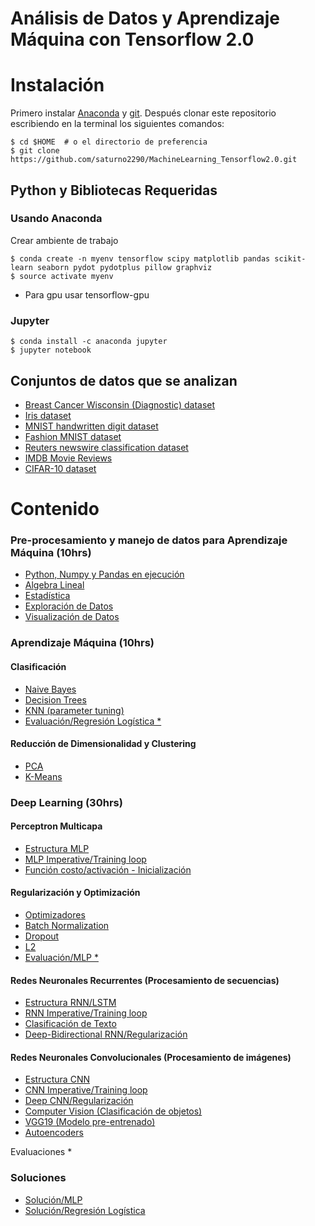 Análisis de Datos y Aprendizaje Máquina con Tensorflow 2.0
==========================



# Instalación

Primero instalar [Anaconda](https://www.anaconda.com/) y [git](https://git-scm.com/). Después clonar este repositorio escribiendo en la terminal los siguientes comandos:

    $ cd $HOME  # o el directorio de preferencia
    $ git clone https://github.com/saturno2290/MachineLearning_Tensorflow2.0.git


## Python y Bibliotecas Requeridas

### Usando Anaconda

Crear ambiente de trabajo

    $ conda create -n myenv tensorflow scipy matplotlib pandas scikit-learn seaborn pydot pydotplus pillow graphviz
    $ source activate myenv 
    
    
- Para gpu usar tensorflow-gpu



###  Jupyter
    $ conda install -c anaconda jupyter 
    $ jupyter notebook

## Conjuntos de datos que se analizan
- [Breast Cancer Wisconsin (Diagnostic) dataset](https://archive.ics.uci.edu/ml/datasets/Breast+Cancer+Wisconsin+(Diagnostic))
- [Iris dataset](https://archive.ics.uci.edu/ml/datasets/iris)
- [MNIST handwritten digit dataset](http://yann.lecun.com/exdb/mnist/)
- [Fashion MNIST dataset](https://github.com/zalandoresearch/fashion-mnist)
- [Reuters newswire classification dataset](https://keras.io/datasets/#reuters-newswire-topics-classification)
- [IMDB Movie Reviews](http://ai.stanford.edu/~amaas/data/sentiment/)
- [CIFAR-10 dataset](https://www.cs.toronto.edu/~kriz/cifar.html)



# Contenido

### Pre-procesamiento y manejo de datos para Aprendizaje Máquina (10hrs)



- [Python, Numpy y Pandas en ejecución](./1.Pre-procesamiento/PdNumpy.ipynb)
- [Algebra Lineal](./1.Pre-procesamiento/Álgebra-Lineal.ipynb)
- [Estadística](./1.Pre-procesamiento/Estadística.ipynb)
- [Exploración de Datos](./1.Pre-procesamiento/Pandas.ipynb)
- [Visualización de Datos](./1.Pre-procesamiento/Visualización.ipynb)


### Aprendizaje Máquina (10hrs)
#### Clasificación

- [Naive Bayes](./2.Clasificación/Naive-Bayes.ipynb)
- [Decision Trees](./2.Clasificación/ID3.ipynb)
- [KNN (parameter tuning)](./2.Clasificación/KNN.ipynb)
- [Evaluación/Regresión Logística *](./2.Clasificación/Evaluación-Regresion-Logistica.ipynb)

#### Reducción de Dimensionalidad y Clustering

- [PCA](./3.Clustering-ReducciónDimensionalidad/PCA.ipynb)
- [K-Means](./3.Clustering-ReducciónDimensionalidad/K-means.ipynb)


### Deep Learning (30hrs)
#### Perceptron Multicapa

- [Estructura MLP](./4.PerceptrónMulticapa-Regularización/Estructura-MLP.ipynb)
- [MLP Imperative/Training loop](./4.PerceptrónMulticapa-Regularización/Estructura-MLP-OOP.ipynb)
- [Función costo/activación - Inicialización](./4.PerceptrónMulticapa-Regularización/Costo-Activación.ipynb)


#### Regularización y Optimización 

- [Optimizadores](./4.PerceptrónMulticapa-Regularización/Optimizadores.ipynb)
- [Batch Normalization](./4.PerceptrónMulticapa-Regularización/Batch-Norm.ipynb)
- [Dropout](./4.PerceptrónMulticapa-Regularización/Dropout.ipynb)
- [L2](./4.PerceptrónMulticapa-Regularización/L2.ipynb)
- [Evaluación/MLP *](./4.PerceptrónMulticapa-Regularización/Evaluación-MLP.ipynb)


#### Redes Neuronales Recurrentes (Procesamiento de secuencias)
- [Estructura RNN/LSTM](./5.ProcesamientoSecuencias/RNN.ipynb)
- [RNN Imperative/Training loop](./5.ProcesamientoSecuencias/RNN-OOP.ipynb)
- [Clasificación de Texto](./5.ProcesamientoSecuencias/Clasificar-Texto.ipynb)
- [Deep-Bidirectional RNN/Regularización](./5.ProcesamientoSecuencias/Deep-Bidirectional-RNN.ipynb)


#### Redes Neuronales Convolucionales (Procesamiento de imágenes)
- [Estructura CNN](./6.ProcesamientoImágenes/CNN.ipynb)
- [CNN Imperative/Training loop](./6.ProcesamientoImágenes/CNN-OOP.ipynb)
- [Deep CNN/Regularización](./6.ProcesamientoImágenes/CNN2.ipynb)
- [Computer Vision (Clasificación de objetos)](./6.ProcesamientoImágenes/Computer-Vision.ipynb)
- [VGG19 (Modelo pre-entrenado)](./6.ProcesamientoImágenes/VGG19.ipynb)
- [Autoencoders](./6.ProcesamientoImágenes/Autoencoder.ipynb)





Evaluaciones *

### Soluciones 

- [Solución/MLP](./4.PerceptrónMulticapa-Regularización/Solución-MLP.ipynb)
- [Solución/Regresión Logística](./2.Clasificación/Solución-Regresion-Logistica.ipynb)
